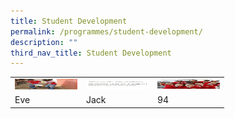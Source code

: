 ```yaml
---
title: Student Development
permalink: /programmes/student-development/
description: ""
third_nav_title: Student Development
---
```

<style>
table, th, td {
  border:0px solid black;
  border-collapse: collapse;
}
</style>

<body>

<table style="width:100%">
  
  <tr>
    <td>
<a href="/programmes/student-development/character-and-citizenship-education-cce/" target="_blank" rel="noopener noreferrer"><img src="/images/CCE-SQUAREPIC.jpeg" alt="CHARACTER & CITIZENSHIP EDUCATION (CCE)" width="100" height="17"></a>
</td>
    <td>
<a href="/programmes/student-development/sexuality-education/" target="_blank" rel="noopener noreferrer"><img src="/images/SexED-squarepic.jpeg" alt="SEXUALITY EDUCATION" width="100" height="17"></a>
</td>
		<td>
<a href="/programmes/student-development/student-leadership/" target="_blank" rel="noopener noreferrer"><img src="/images/SL-squarepic.jpeg" alt="STUDENT LEADERSHIP" width="100" height="17"></a>
</td>
</tr>
  <tr>
    <td>Eve</td>
    <td>Jack</td>
    <td>94</td>
  </tr>
  
</table>

</body>